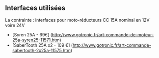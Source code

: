 ## Interfaces utilisées

La contrainte : interfaces pour moto-réducteurs CC 15A nominal en 12V voire 24V

* [Syren 25A - 69€] (http://www.gotronic.fr/art-commande-de-moteur-25a-syren25-11571.htm)
* [SaberTooth 25A x2 - 109 €] (http://www.gotronic.fr/art-commande-sabertooth-2x25a-11575.htm)
